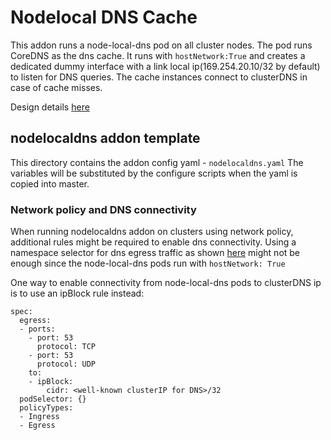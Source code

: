 # Nodelocal DNS Cache

This addon runs a node-local-dns pod on all cluster nodes. The pod runs CoreDNS as the dns cache. It runs with `hostNetwork:True` and creates a dedicated dummy interface with a link local ip(169.254.20.10/32 by default) to listen for DNS queries. The cache instances connect to clusterDNS in case of cache misses.

Design details [here](https://github.com/kubernetes/community/blob/master/keps/sig-network/0030-nodelocal-dns-cache.md)

## nodelocaldns addon template

This directory contains the addon config yaml - `nodelocaldns.yaml` 
The variables will be substituted by the configure scripts when the yaml is copied into master.

### Network policy and DNS connectivity

When running nodelocaldns addon on clusters using network policy, additional rules might be required to enable dns connectivity.
Using a namespace selector for dns egress traffic as shown [here](https://docs.projectcalico.org/v2.6/getting-started/kubernetes/tutorials/advanced-policy)
might not be enough since the node-local-dns pods run with `hostNetwork: True`

One way to enable connectivity from node-local-dns pods to clusterDNS ip is to use an ipBlock rule instead:

```
spec:
  egress:
  - ports:
    - port: 53
      protocol: TCP
    - port: 53
      protocol: UDP
    to:
    - ipBlock:
        cidr: <well-known clusterIP for DNS>/32
  podSelector: {}
  policyTypes:
  - Ingress
  - Egress
```